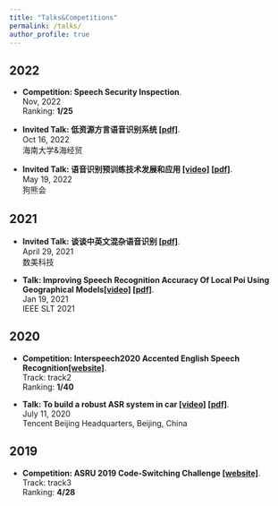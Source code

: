 ```yaml
---
title: "Talks&Competitions"
permalink: /talks/
author_profile: true
---
```


## 2022
* <b>Competition: Speech Security Inspection</b>. <br>
Nov, 2022 <br>
Ranking: <b> 1/25 </b> <br>

* <b>Invited Talk: 低资源方言语音识别系统 [\[pdf\]](https://drive.google.com/file/d/1miZ_00iVl3NwRKsyTMfKjOyvRM2alAa2/view?usp=sharing)</b>. <br>
Oct 16, 2022 <br>
海南大学&海经贸 <br>

* <b>Invited Talk: 语音识别预训练技术发展和应用 [\[video\]](https://www.xiong99.com.cn/page/1445408?navIndex=1) [\[pdf\]](https://drive.google.com/file/d/1VR6wJwF6FKI6DqmypPsJe_UtCferV-l3/view?usp=sharing)</b>. <br>
May 19, 2022 <br>
狗熊会 <br>

## 2021
* <b>Invited Talk: 谈谈中英文混杂语音识别 [\[pdf\]](https://mp.weixin.qq.com/s?__biz=MzkyNzE2ODQ1OA==&mid=2247483846&idx=1&sn=6c96aa33d5f438722cca7cefb61341cf&chksm=c22d6363f55aea7513a943929ce2f71fd4e3ac1520201f26f8a34edd7cc5b0ec44ca384ec666&scene=132#wechat_redirect)</b>. <br>
April 29, 2021 <br>
数美科技 <br>

* <b>Talk: Improving Speech Recognition Accuracy Of Local Poi Using Geographical Models[\[video\]](https://slideslive.com/38951575/improving-speech-recognition-accuracy-of-local-poi-using-geographical-models) [\[pdf\]](https://drive.google.com/file/d/1A0JQ90zU2jqLfcRk-fPXzgCZCib2N3LW/view?usp=sharing)</b>. <br>
Jan 19, 2021 <br>
IEEE SLT 2021 <br>

## 2020
* <b>Competition: Interspeech2020 Accented English Speech Recognition[\[website\]](https://www.datatang.com/INTERSPEECH2020)</b>. <br>
Track: track2 <br>
Ranking: <b> 1/40 </b> <br>

* <b>Talk: To build a robust ASR system in car [\[video\]](https://cloud.tencent.com/developer/salon/live-1246?channel=banner) [\[pdf\]](https://drive.google.com/file/d/1Dg2LRR-3vERf-2zPZqqjcgXQYKKs1FSs/view?usp=sharing)</b>. <br>
July 11, 2020 <br>
Tencent Beijing Headquarters, Beijing, China <br>

## 2019
* <b>Competition: ASRU 2019 Code-Switching Challenge [\[website\]](http://asru2019.org/wp/?page_id=1881)</b>. <br>
Track: track3 <br>
Ranking: <b> 4/28 </b> <br>
